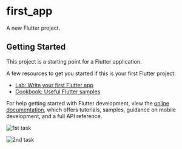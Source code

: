 # first_app

A new Flutter project.

## Getting Started

This project is a starting point for a Flutter application.

A few resources to get you started if this is your first Flutter project:

- [Lab: Write your first Flutter app](https://docs.flutter.dev/get-started/codelab)
- [Cookbook: Useful Flutter samples](https://docs.flutter.dev/cookbook)

For help getting started with Flutter development, view the
[online documentation](https://docs.flutter.dev/), which offers tutorials,
samples, guidance on mobile development, and a full API reference.

![1st task](https://github.com/HayamTarek/first_app/assets/125991048/39db63d6-fce0-47fc-b61d-5cbc8733edb5)

![2nd task](https://github.com/HayamTarek/first_app/assets/125991048/b4e9cdc7-f63a-4d80-aa30-780edcea4c0e)
